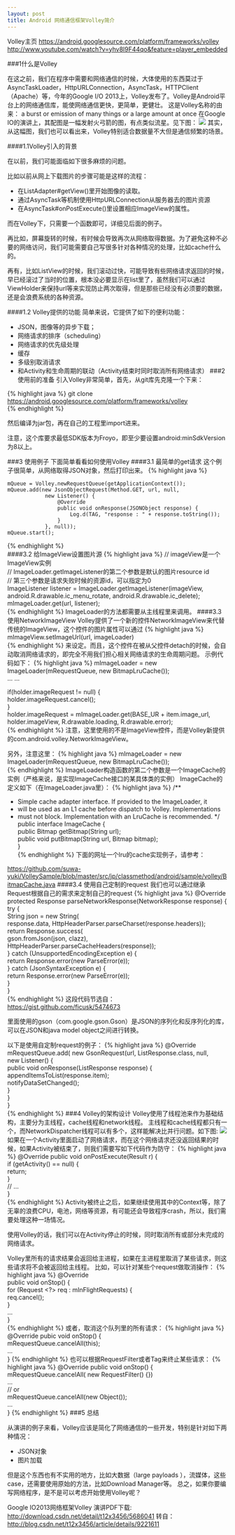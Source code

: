 ```yaml
---
layout: post
title: Android 网络通信框架Volley简介
---
```

 Volley主页 https://android.googlesource.com/platform/frameworks/volley
 http://www.youtube.com/watch?v=yhv8l9F44qo&feature=player_embedded

###1什么是Volley

在这之前，我们在程序中需要和网络通信的时候，大体使用的东西莫过于AsyncTaskLoader，HttpURLConnection，AsyncTask，HTTPClient（Apache）等，今年的Google I/O 2013上，Volley发布了。Volley是Android平台上的网络通信库，能使网络通信更快，更简单，更健壮。
这是Volley名称的由来： a burst or emission of many things or a large amount at once
在Google IO的演讲上，其配图是一幅发射火弓箭的图，有点类似流星。见下图：
<em class="center"><img src="/static/img/volley1.png"></em>
其实，从这幅图，我们也可以看出来，Volley特别适合数据量不大但是通信频繁的场景。


####1.1Volley引入的背景

在以前，我们可能面临如下很多麻烦的问题。

比如以前从网上下载图片的步骤可能是这样的流程：

*  在ListAdapter#getView()里开始图像的读取。
*  通过AsyncTask等机制使用HttpURLConnection从服务器去的图片资源
*  在AsyncTask#onPostExecute()里设置相应ImageView的属性。

而在Volley下，只需要一个函数即可，详细见后面的例子。

再比如，屏幕旋转的时候，有时候会导致再次从网络取得数据。为了避免这种不必要的网络访问，我们可能需要自己写很多针对各种情况的处理，比如cache什么的。

再有，比如ListView的时候，我们滚动过快，可能导致有些网络请求返回的时候，早已经滚过了当时的位置，根本没必要显示在list里了，虽然我们可以通过ViewHolder来保持url等来实现防止两次取得，但是那些已经没有必须要的数据，还是会浪费系统的各种资源。


####1.2 Volley提供的功能
简单来说，它提供了如下的便利功能：

*  JSON，图像等的异步下载；
*  网络请求的排序（scheduling）
*  网络请求的优先级处理
*  缓存
*  多级别取消请求
*  和Activity和生命周期的联动（Activity结束时同时取消所有网络请求）
###2 使用前的准备
引入Volley非常简单，首先，从git库先克隆一个下来：

{% highlight java %}
    git clone https://android.googlesource.com/platform/frameworks/volley  
{% endhighlight %}

然后编译为jar包，再在自己的工程里import进来。

注意，这个库要求最低SDK版本为Froyo，即至少要设置android:minSdkVersion为8以上。

###3 使用例子
下面简单看看如何使用Volley
####3.1 最简单的get请求
这个例子很简单，从网络取得JSON对象，然后打印出来。
{% highlight java %}

    mQueue = Volley.newRequestQueue(getApplicationContext());  
    mQueue.add(new JsonObjectRequest(Method.GET, url, null,  
                new Listener() {  
                    @Override  
                    public void onResponse(JSONObject response) {  
                        Log.d(TAG, "response : " + response.toString());  
                    }  
                }, null));  
    mQueue.start();  
{% endhighlight %}    
####3.2 给ImageView设置图片源
{% highlight java %}
    // imageView是一个ImageView实例  
    // ImageLoader.getImageListener的第二个参数是默认的图片resource id  
    // 第三个参数是请求失败时候的资源id，可以指定为0  
    ImageListener listener = ImageLoader.getImageListener(imageView, android.R.drawable.ic_menu_rotate, android.R.drawable.ic_delete);  
    mImageLoader.get(url, listener);    
{% endhighlight %} 
ImageLoader的方法都需要从主线程里来调用。
####3.3 使用NetworkImageView
Volley提供了一个新的控件NetworkImageView来代替传统的ImageView，这个控件的图片属性可以通过
{% highlight java %}
      mImageView.setImageUrl(url, imageLoader)     
{% endhighlight %} 
来设定。而且，这个控件在被从父控件detach的时候，会自动取消网络请求的，即完全不用我们担心相关网络请求的生命周期问题。
示例代码如下：
{% highlight java %}
      mImageLoader = new ImageLoader(mRequestQueue, new BitmapLruCache());  
... ...  
   
if(holder.imageRequest != null) {  
    holder.imageRequest.cancel();  
}  
holder.imageRequest = mImageLoader.get(BASE_UR + item.image_url, holder.imageView, R.drawable.loading, R.drawable.error);   
{% endhighlight %} 
注意，这里使用的不是ImageView控件，而是Volley新提供的com.android.volley.NetworkImageView。

另外，注意这里：
{% highlight java %}
    mImageLoader = new ImageLoader(mRequestQueue, new BitmapLruCache());  
{% endhighlight %} 
ImageLoader构造函数的第二个参数是一个ImageCache的实例（严格来说，是实现ImageCache接口的某具体类的实例）
ImageCache的定义如下（在ImageLoader.java里）：
{% highlight java %}
    /** 
 *  Simple cache adapter interface. If provided to the ImageLoader, it 
 *  will be used as an L1 cache before dispatch to Volley. Implementations 
 *  must not block. Implementation with an LruCache is recommended. 
     */  
    public interface ImageCache {  
        public Bitmap getBitmap(String url);  
        public void putBitmap(String url, Bitmap bitmap);  
    }  
{% endhighlight %} 
下面的网址一个lru的cache实现例子，请参考：

https://github.com/suwa-yuki/VolleySample/blob/master/src/jp/classmethod/android/sample/volley/BitmapCache.java
####3.4 使用自己定制的request
我们也可以通过继承Request根据自己的需求来定制自己的request
{% highlight java %}
    @Override  
    protected Response parseNetworkResponse(NetworkResponse response) {  
        try {  
            String json = new String(  
                    response.data, HttpHeaderParser.parseCharset(response.headers));  
            return Response.success(  
                    gson.fromJson(json, clazz), HttpHeaderParser.parseCacheHeaders(response));  
        } catch (UnsupportedEncodingException e) {  
            return Response.error(new ParseError(e));  
        } catch (JsonSyntaxException e) {  
            return Response.error(new ParseError(e));  
        }  
    }  
{% endhighlight %} 
这段代码节选自： https://gist.github.com/ficusk/5474673

里面使用的gson（com.google.gson.Gson）是JSON的序列化和反序列化的库，可以在JSON和java model object之间进行转换。

以下是使用自定制request的例子：
{% highlight java %}
    @Override  
    mRequestQueue.add( new GsonRequest(url, ListResponse.class, null,  
        new Listener() {  
            public void onResponse(ListResponse response) {  
                appendItemsToList(response.item);  
                notifyDataSetChanged();  
            }  
        }  
    }  
{% endhighlight %} 
###4 Volley的架构设计
Volley使用了线程池来作为基础结构，主要分为主线程，cache线程和network线程。
主线程和cache线程都只有一个，而NetworkDispatcher线程可以有多个，这样能解决比并行问题。如下图:
<em class="center"><img src="/static/img/volley2.png"></em>
如果在一个Activity里面启动了网络请求，而在这个网络请求还没返回结果的时候，如果Activity被结束了，则我们需要写如下代码作为防守：
{% highlight java %}
    @Override 
    public void onPostExecute(Result r) {  
        if (getActivity() == null) {  
            return;  
        }  
        // ...  
    }  
{% endhighlight %}
Activity被终止之后，如果继续使用其中的Context等，除了无辜的浪费CPU，电池，网络等资源，有可能还会导致程序crash，所以，我们需要处理这种一场情况。

使用Volley的话，我们可以在Activity停止的时候，同时取消所有或部分未完成的网络请求。

Volley里所有的请求结果会返回给主进程，如果在主进程里取消了某些请求，则这些请求将不会被返回给主线程。
比如，可以针对某些个request做取消操作：
{% highlight java %}
    @Override  
    public void onStop() {  
        for (Request <?> req : mInFlightRequests) {  
            req.cancel();  
        }  
        ...  
    }  
{% endhighlight %}
或者，取消这个队列里的所有请求：
{% highlight java %}
    @Override
    pubic void onStop() {  
    mRequestQueue.cancelAll(this);  
    ...  
}
{% endhighlight %}
也可以根据RequestFilter或者Tag来终止某些请求：
{% highlight java %}
    @Override
   public void onStop() {  
    mRequestQueue.cancelAll( new RequestFilter() {})  
    ...  
    // or  
    mRequestQueue.cancelAll(new Object());  
    ...   
}
{% endhighlight %}
###5 总结

从演讲的例子来看，Volley应该是简化了网络通信的一些开发，特别是针对如下两种情况：

*  JSON对象
*  图片加载

但是这个东西也有不实用的地方，比如大数据（large payloads ），流媒体，这些case，还需要使用原始的方法，比如Download Manager等。
总之，如果你要编写网络程序，是不是可以考虑开始使用Volley呢？

Google IO2013网络框架Volley 演讲PDF下载: http://download.csdn.net/detail/t12x3456/5686041
转自：http://blog.csdn.net/t12x3456/article/details/9221611
